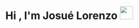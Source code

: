<h1 align="center">Hi , I'm Josué Lorenzo <img src="https://media.giphy.com/media/hvRJCLFzcasrR4ia7z/giphy.gif" width="35"></h1>
